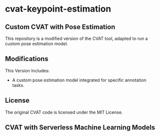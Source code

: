 # cvat-keypoint-estimation

## Custom CVAT with Pose Estimation
This repository is a modified version of the CVAT tool, adapted to run a custom pose estimation model.

## Modifications
This Version Includes:
  - A custom pose estimation model integrated for specific annotation tasks.

## License
The original CVAT code is licensed under the MIT License.

## CVAT with Serverless Machine Learning Models

